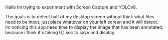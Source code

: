 Hallo Im trying to experiment with Screen Capture and YOLOv8. 

The goals is to detect half of my desktop screen without think what files
need to be input, just place whatever on your left screen and it will detect.
Im noticing this app need time to display the image that has been annotated,
because i think it's taking 0,1 sec to save and display.
